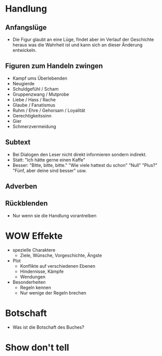 # Handlung

## Anfangslüge
- Die Figur glaubt an eine Lüge, findet aber im Verlauf der Geschichte heraus was die Wahrheit ist und kann sich an dieser Änderung entwickeln.

## Figuren zum Handeln zwingen
- Kampf ums Überlebenden
- Neugierde
- Schuldgefühl / Scham
- Gruppenzwang / Mutprobe
- Liebe / Hass / Rache
- Glaube / Fanatismus
- Ruhm / Ehre / Gehorsam / Loyalität
- Gerechtigkeitssinn
- Gier
- Schmerzvermeidung

## Subtext
- Bei Dialogen den Leser nicht direkt informieren sondern indirekt.
- Statt: "Ich hätte gerne einen Kaffe"
- Besser: "Bitte, bitte, bitte." "Wie viele hattest du schon" "Null" "Plus?" "Fünf, aber deine sind besser" usw.

## Adverben

## Rückblenden
- Nur wenn sie die Handlung vorantreiben

# WOW Effekte
- spezielle Charaktere
  - Ziele, Wünsche, Vorgeschichte, Ängste
- Plot
  - Konflikte auf verschiedenen Ebenen
  - Hindernisse, Kämpfe
  - Wendungen
- Besonderheiten
  - Regeln kennen
  - Nur wenige der Regeln brechen

# Botschaft
- Was ist die Botschaft des Buches?

# Show don't tell
